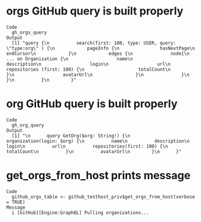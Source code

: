 # orgs GitHub query is built properly

    Code
      gh_orgs_query
    Output
      [1] "query {\n          search(first: 100, type: USER, query: \"type:org\" ) {\n            pageInfo {\n               hasNextPage\n               endCursor\n            }\n            edges {\n              node{\n                ... on Organization {\n                  name\n                  description\n                  login\n                  url\n                  repositories (first: 100) {\n                    totalCount\n                  }\n                  avatarUrl\n                }\n              }\n            }\n          }\n        }"

# org GitHub query is built properly

    Code
      gh_org_query
    Output
      [1] "\n      query GetOrg($org: String!) {\n        organization(login: $org) {\n          name\n          description\n          login\n          url\n          repositories(first: 100) {\n            totalCount\n          }\n          avatarUrl\n        }\n      }"

# get_orgs_from_host prints message

    Code
      github_orgs_table <- github_testhost_priv$get_orgs_from_host(verbose = TRUE)
    Message
      i [GitHub][Engine:GraphQL] Pulling organizations...

